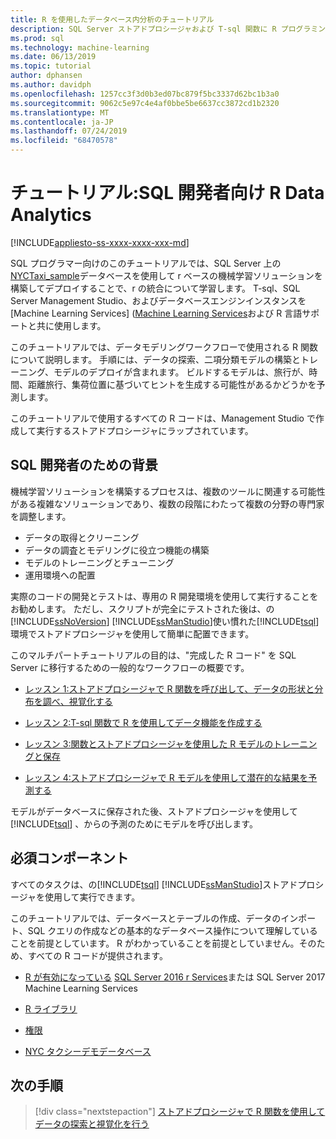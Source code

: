 ```yaml
---
title: R を使用したデータベース内分析のチュートリアル
description: SQL Server ストアドプロシージャおよび T-sql 関数に R プログラミング言語コードを埋め込む方法について説明します。
ms.prod: sql
ms.technology: machine-learning
ms.date: 06/13/2019
ms.topic: tutorial
author: dphansen
ms.author: davidph
ms.openlocfilehash: 1257cc3f3d0b3ed07bc879f5bc3337d62bc1b3a0
ms.sourcegitcommit: 9062c5e97c4e4af0bbe5be6637cc3872cd1b2320
ms.translationtype: MT
ms.contentlocale: ja-JP
ms.lasthandoff: 07/24/2019
ms.locfileid: "68470578"
---
```

# <a name="tutorial-r-data-analytics-for-sql-developers"></a>チュートリアル:SQL 開発者向け R Data Analytics
[!INCLUDE[appliesto-ss-xxxx-xxxx-xxx-md](../../includes/appliesto-ss-xxxx-xxxx-xxx-md.md)]

SQL プログラマー向けのこのチュートリアルでは、SQL Server 上の[NYCTaxi_sample](demo-data-nyctaxi-in-sql.md)データベースを使用して r ベースの機械学習ソリューションを構築してデプロイすることで、r の統合について学習します。 T-sql、SQL Server Management Studio、およびデータベースエンジンインスタンスを [Machine Learning Services] ([Machine Learning Services](../install/sql-machine-learning-services-windows-install.md)および R 言語サポートと共に使用します。

このチュートリアルでは、データモデリングワークフローで使用される R 関数について説明します。 手順には、データの探索、二項分類モデルの構築とトレーニング、モデルのデプロイが含まれます。 ビルドするモデルは、旅行が、時間、距離旅行、集荷位置に基づいてヒントを生成する可能性があるかどうかを予測します。 

このチュートリアルで使用するすべての R コードは、Management Studio で作成して実行するストアドプロシージャにラップされています。

## <a name="background-for-sql-developers"></a>SQL 開発者のための背景

機械学習ソリューションを構築するプロセスは、複数のツールに関連する可能性がある複雑なソリューションであり、複数の段階にわたって複数の分野の専門家を調整します。

+ データの取得とクリーニング
+ データの調査とモデリングに役立つ機能の構築
+ モデルのトレーニングとチューニング
+ 運用環境への配置

実際のコードの開発とテストは、専用の R 開発環境を使用して実行することをお勧めします。 ただし、スクリプトが完全にテストされた後は、の[!INCLUDE[ssNoVersion](../../includes/ssnoversion-md.md)] [!INCLUDE[ssManStudio](../../includes/ssmanstudio-md.md)]使い慣れた[!INCLUDE[tsql](../../includes/tsql-md.md)]環境でストアドプロシージャを使用して簡単に配置できます。

このマルチパートチュートリアルの目的は、"完成した R コード" を SQL Server に移行するための一般的なワークフローの概要です。 

- [レッスン 1:ストアドプロシージャで R 関数を呼び出して、データの形状と分布を調べ、視覚化する](../tutorials/sqldev-explore-and-visualize-the-data.md)

- [レッスン 2:T-sql 関数で R を使用してデータ機能を作成する](sqldev-create-data-features-using-t-sql.md)
  
- [レッスン 3:関数とストアドプロシージャを使用した R モデルのトレーニングと保存](sqldev-train-and-save-a-model-using-t-sql.md)
  
- [レッスン 4:ストアドプロシージャで R モデルを使用して潜在的な結果を予測する](../tutorials/sqldev-operationalize-the-model.md)

モデルがデータベースに保存された後、ストアドプロシージャを使用して[!INCLUDE[tsql](../../includes/tsql-md.md)] 、からの予測のためにモデルを呼び出します。

## <a name="prerequisites"></a>必須コンポーネント

すべてのタスクは、の[!INCLUDE[tsql](../../includes/tsql-md.md)] [!INCLUDE[ssManStudio](../../includes/ssmanstudio-md.md)]ストアドプロシージャを使用して実行できます。

このチュートリアルでは、データベースとテーブルの作成、データのインポート、SQL クエリの作成などの基本的なデータベース操作について理解していることを前提としています。 R がわかっていることを前提としていません。そのため、すべての R コードが提供されます。 

+ [R が有効になっている](../install/sql-machine-learning-services-windows-install.md#verify-installation) [SQL Server 2016 r Services](../install/sql-r-services-windows-install.md#verify-installation)または SQL Server 2017 Machine Learning Services

+ [R ライブラリ](../package-management/installed-package-information.md)

+ [権限](../security/user-permission.md)

+ [NYC タクシーデモデータベース](demo-data-nyctaxi-in-sql.md)


## <a name="next-steps"></a>次の手順

> [!div class="nextstepaction"]
> [ストアドプロシージャで R 関数を使用してデータの探索と視覚化を行う](../tutorials/sqldev-explore-and-visualize-the-data.md)
